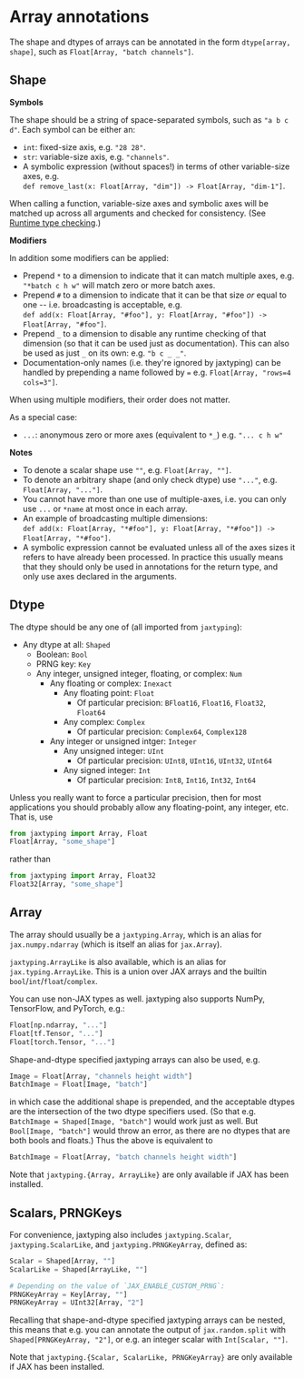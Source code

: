 # Array annotations

The shape and dtypes of arrays can be annotated in the form `dtype[array, shape]`, such as `Float[Array, "batch channels"]`.

## Shape

**Symbols**

The shape should be a string of space-separated symbols, such as `"a b c d"`. Each symbol can be either an:

- `int`: fixed-size axis, e.g. `"28 28"`.
- `str`: variable-size axis, e.g. `"channels"`.
- A symbolic expression (without spaces!) in terms of other variable-size axes, e.g.  
    `def remove_last(x: Float[Array, "dim"]) -> Float[Array, "dim-1"]`.

When calling a function, variable-size axes and symbolic axes will be matched up across all arguments and checked for consistency. (See [Runtime type checking](./runtime-type-checking.md).)

**Modifiers**

In addition some modifiers can be applied:

- Prepend `*` to a dimension to indicate that it can match multiple axes, e.g. `"*batch c h w"` will match zero or more batch axes.
- Prepend `#` to a dimension to indicate that it can be that size *or* equal to one -- i.e. broadcasting is acceptable, e.g.  
    `def add(x: Float[Array, "#foo"], y: Float[Array, "#foo"]) -> Float[Array, "#foo"]`.
- Prepend `_` to a dimension to disable any runtime checking of that dimension (so that it can be used just as documentation). This can also be used as just `_` on its own: e.g. `"b c _ _"`.
- Documentation-only names (i.e. they're ignored by jaxtyping) can be handled by prepending a name followed by `=` e.g. `Float[Array, "rows=4 cols=3"]`.

When using multiple modifiers, their order does not matter.

As a special case:

- `...`: anonymous zero or more axes (equivalent to `*_`) e.g. `"... c h w"`

**Notes**

- To denote a scalar shape use `""`, e.g. `Float[Array, ""]`.
- To denote an arbitrary shape (and only check dtype) use `"..."`, e.g. `Float[Array, "..."]`.
- You cannot have more than one use of multiple-axes, i.e. you can only use `...` or `*name` at most once in each array.
- An example of broadcasting multiple dimensions:  
    `def add(x: Float[Array, "*#foo"], y: Float[Array, "*#foo"]) -> Float[Array, "*#foo"]`.
- A symbolic expression cannot be evaluated unless all of the axes sizes it refers to have already been processed. In practice this usually means that they should only be used in annotations for the return type, and only use axes declared in the arguments.

## Dtype

The dtype should be any one of (all imported from `jaxtyping`):

- Any dtype at all: `Shaped`
  - Boolean: `Bool`
  - PRNG key: `Key`
  - Any integer, unsigned integer, floating, or complex: `Num`
    - Any floating or complex: `Inexact`
      - Any floating point: `Float`
        - Of particular precision: `BFloat16`, `Float16`, `Float32`, `Float64`
      - Any complex: `Complex`
        - Of particular precision: `Complex64`, `Complex128`
    - Any integer or unsigned intger: `Integer`
      - Any unsigned integer: `UInt`
        - Of particular precision: `UInt8`, `UInt16`, `UInt32`, `UInt64`
      - Any signed integer: `Int`
        - Of particular precision: `Int8`, `Int16`, `Int32`, `Int64`

Unless you really want to force a particular precision, then for most applications you should probably allow any floating-point, any integer, etc. That is, use
```python
from jaxtyping import Array, Float
Float[Array, "some_shape"]
```
rather than
```python
from jaxtyping import Array, Float32
Float32[Array, "some_shape"]
```

## Array

The array should usually be a `jaxtyping.Array`, which is an alias for `jax.numpy.ndarray` (which is itself an alias for `jax.Array`).

`jaxtyping.ArrayLike` is also available, which is an alias for `jax.typing.ArrayLike`. This is a union over JAX arrays and the builtin `bool`/`int`/`float`/`complex`.

You can use non-JAX types as well. jaxtyping also supports NumPy, TensorFlow, and PyTorch, e.g.:
```python
Float[np.ndarray, "..."]
Float[tf.Tensor, "..."]
Float[torch.Tensor, "..."]
```

Shape-and-dtype specified jaxtyping arrays can also be used, e.g.
```python
Image = Float[Array, "channels height width"]
BatchImage = Float[Image, "batch"]
```
in which case the additional shape is prepended, and the acceptable dtypes are the intersection of the two dtype specifiers used. (So that e.g. `BatchImage = Shaped[Image, "batch"]` would work just as well. But `Bool[Image, "batch"]` would throw an error, as there are no dtypes that are both bools and floats.) Thus the above is equivalent to
```python
BatchImage = Float[Array, "batch channels height width"]
```

Note that `jaxtyping.{Array, ArrayLike}` are only available if JAX has been installed.

## Scalars, PRNGKeys

For convenience, jaxtyping also includes `jaxtyping.Scalar`, `jaxtyping.ScalarLike`, and `jaxtyping.PRNGKeyArray`, defined as:
```python
Scalar = Shaped[Array, ""]
ScalarLike = Shaped[ArrayLike, ""]

# Depending on the value of `JAX_ENABLE_CUSTOM_PRNG`:
PRNGKeyArray = Key[Array, ""]
PRNGKeyArray = UInt32[Array, "2"]
```

Recalling that shape-and-dtype specified jaxtyping arrays can be nested, this means that e.g. you can annotate the output of `jax.random.split` with `Shaped[PRNGKeyArray, "2"]`, or e.g. an integer scalar with `Int[Scalar, ""]`.

Note that `jaxtyping.{Scalar, ScalarLike, PRNGKeyArray}` are only available if JAX has been installed.
